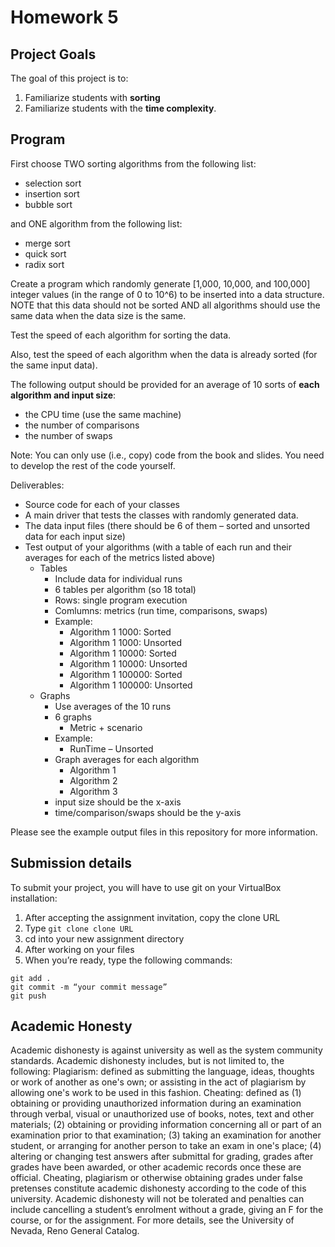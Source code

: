# Homework 5

## Project Goals
The goal of this project is to:
1.	Familiarize students with **sorting**
2.  Familiarize students with the **time complexity**.

## Program
First choose TWO sorting algorithms from the following list:
- selection sort
-	insertion sort
-	bubble sort  

and ONE algorithm from the following list:
-	merge sort
-	quick sort 
-	radix sort

Create a program which randomly generate [1,000, 10,000, and 100,000] integer values (in the range of 0 to 10^6) to be inserted into a data structure. NOTE that this data should not be sorted AND all algorithms should use the same data when the data size is the same.  

Test the speed of each algorithm for sorting the data.  

Also, test the speed of each algorithm when the data is already sorted (for the same input data). 

The following output should be provided for an average of 10 sorts of **each algorithm and input size**:
-	the CPU time (use the same machine)
-	the number of comparisons
-	the number of swaps 

Note: You can only use (i.e., copy) code from the book and slides. You need to develop the rest of the code yourself. 

Deliverables:
-	Source code for each of your classes
-	A main driver that tests the classes with randomly generated data.
-	The data input files (there should be 6 of them – sorted and unsorted data for each input size)
- Test output of your algorithms (with a table of each run and their averages for each of the metrics listed above)
  -	Tables
    - Include data for individual runs
    - 6 tables per algorithm (so 18 total)
    - Rows: single program execution
    - Comlumns: metrics (run time, comparisons, swaps) 
    - Example: 
      - Algorithm 1 1000: Sorted 
      - Algorithm 1 1000: Unsorted
      - Algorithm 1 10000: Sorted 
      - Algorithm 1 10000: Unsorted
      - Algorithm 1 100000: Sorted 
      - Algorithm 1 100000: Unsorted
  - Graphs
    - Use averages of the 10 runs
    - 6 graphs
      - Metric + scenario 
    - Example:
      - RunTime – Unsorted
    - Graph averages for each algorithm
      - Algorithm 1
      - Algorithm 2
      - Algorithm 3 
    - input size should be the x-axis
    - time/comparison/swaps should be the y-axis

Please see the example output files in this repository for more information.  

## Submission details
To submit your project, you will have to use git on your VirtualBox installation:
1.	After accepting the assignment invitation, copy the clone URL
2.	Type 
```git clone clone URL```
3.	cd into your new assignment directory
4.	After working on your files
5.	When you’re ready, type the following commands: 
```
git add .
git commit -m “your commit message”
git push
```
## Academic Honesty
Academic dishonesty is against university as well as the system community standards. Academic dishonesty includes, but is not limited to, the following:
Plagiarism: defined as submitting the language, ideas, thoughts or work of another as one's own; or assisting in the act of plagiarism by allowing one's work to be used in this fashion.
Cheating: defined as (1) obtaining or providing unauthorized information during an examination through verbal, visual or unauthorized use of books, notes, text and other materials; (2) obtaining or providing information concerning all or part of an examination prior to that examination; (3) taking an examination for another student, or arranging for another person to take an exam in one's place; (4) altering or changing test answers after submittal for grading, grades after grades have been awarded, or other academic records once these are official.
Cheating, plagiarism or otherwise obtaining grades under false pretenses constitute academic
dishonesty according to the code of this university. Academic dishonesty will not be tolerated and
penalties can include cancelling a student’s enrolment without a grade, giving an F for the course, or for the assignment. For more details, see the University of Nevada, Reno General Catalog.
